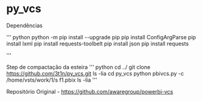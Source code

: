 # py_vcs

Dependências

''' python
python -m pip install --upgrade pip
pip install ConfigArgParse
pip install lxml
pip install requests-toolbelt
pip install json
pip install requests

'''

Step de compactação da esteira
''' python
cd ../
git clone https://github.com/3t1n/py_vcs.git 
ls -lia
cd py_vcs
python pbivcs.py -c /home/vsts/work/1/s f1.pbix
ls -lia
'''

Repositório Original - https://github.com/awaregroup/powerbi-vcs

